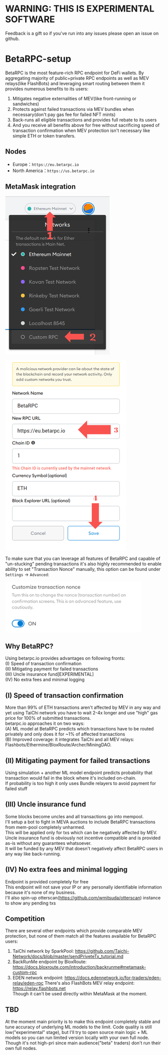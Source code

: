# WARNING: THIS IS EXPERIMENTAL SOFTWARE
Feedback is a gift so if you've run into any issues please open an issue on github.

# BetaRPC-setup

BetaRPC is the most feature-rich RPC endpoint for DeFi wallets. By aggregating majority of public+private RPC endpoints as well as MEV relays(like FlashBots) and leveraging smart routing between them it provides numerous benefits to its users:
1) Mitigates negative externalities of MEV(like front-running or sandwiches)
2) Protects against failed transactions via MEV bundles when necessary(don't pay gas fee for failed NFT mints)
3) Back-runs all eligible transactions and provides full rebate to its users
4) And you receive all benefits above for free without sacrificing speed of transaction confirmation when MEV protection isn't necessary like simple ETH or token transfers.

## Nodes

* Europe：`https://eu.betarpc.io`
* North America：`https://us.betarpc.io`

## MetaMask integration

![](menu1.png)

![](menu2.png)

To make sure that you can leverage all features of BetaRPC and capable of "un-stucking" pending transactions it's also highly recommended to enable ability to set "Transaction Nonce" manually, this option can be found under `Settings` -> `Advanced`:  

![](menu3.png)

## Why BetaRPC?
Using betarpc.io provides advantages on following fronts:  
(I) Speed of transaction confirmation  
(II) Mitigating payment for failed transactions  
(III) Uncle insurance fund[EXPERIMENTAL]  
(IV) No extra fees and minimal logging  

## (I) Speed of transaction confirmation
More than 99% of ETH transactions aren't affected by MEV in any way and yet using TaiChi network you have to wait 2-4x longer and use "high" gas price for 100% of submitted transactions.  
betarpc.io approaches it on two ways:  
(A) ML model at BetaRPC predicts which transactions have to be routed privately and only does it for ~1% of affected transactions  
(B) Improved coverage: it integrates TaiChi and all MEV relays: Flashbots/Ethermine/BloxRoute/Archer/MiningDAO.  

## (II) Mitigating payment for failed transactions
Using simulation + another ML model endpoint predicts probability that transaction would fail in the block where it's included on-chain.  
If probability is too high it only uses Bundle relayers to avoid payment for failed stuff  

## (III) Uncle insurance fund
Some blocks become uncles and all transactions go into mempool.  
I'll setup a bot to fight in MEVA auctions to include BetaRPC transactions from mem-pool completely unharmed.  
This will be applied only for txs which can be negatively affected by MEV.  
Uncle insurance fund is obviously not incentive compatible and is provided as-is without any guarantees whatsoever.  
It will be funded by any MEV that doesn't negatively affect BetaRPC users in any way like back-running.  

## (IV) No extra fees and minimal logging 
Endpoint is provided completely for free  
This endpoint will not save your IP or any personally identifiable information because it's none of my business.  
I'll also spin-up otterscan(https://github.com/wmitsuda/otterscan) instance to show any pending txs

## Competition
There are several other endpoints which provide comparable MEV protection, but none of them match all the features available for BetaRPC users:
1) TaiChi network by SparkPool: https://github.com/Taichi-Network/docs/blob/master/sendPriveteTx_tutorial.md
2) BackRunMe endpoint by BloxRoute: https://docs.bloxroute.com/introduction/backrunme#metamask-custom-rpc
3) EDEN network endpoint: https://docs.edennetwork.io/for-traders/eden-relay/eden-rpc
There's also FlashBots MEV relay endpoint:  
https://relay.flashbots.net  
Though it can't be used directly within MetaMask at the moment.

## TBD
At the moment main priority is to make this endpoint completely stable and tune accuracy of underlying ML models to the limit.
Code quality is still low("experimental" stage), but I'll try to open source main logic + ML models so you can run limited version locally with your own full node. Though it's not high-pri since main audience("beta" traders) don't run their own full nodes. 

